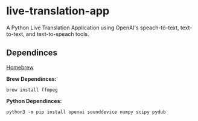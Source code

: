 # live-translation-app
A Python Live Translation Application using OpenAI's speach-to-text, text-to-text, and text-to-speach tools.

## Dependinces
[Homebrew](https://brew.sh/)

**Brew Dependinces:**

```brew install ffmpeg```

**Python Dependinces:**

```python3 -m pip install openai sounddevice numpy scipy pydub```

